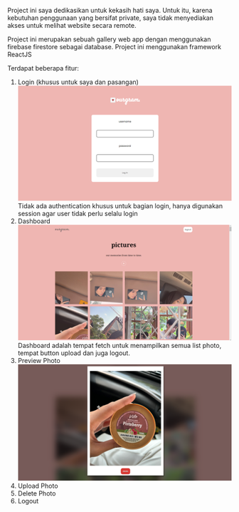 Project ini saya dedikasikan untuk kekasih hati saya. Untuk itu, karena kebutuhan penggunaan yang bersifat private, saya tidak menyediakan akses untuk melihat website secara remote.

Project ini merupakan sebuah gallery web app dengan menggunakan firebase firestore sebagai database. Project ini menggunakan framework ReactJS

Terdapat beberapa fitur:
1. Login (khusus untuk saya dan pasangan)
![Login](doc/SS_Login.png)
Tidak ada authentication khusus untuk bagian login, hanya digunakan session agar user tidak perlu selalu login
2. Dashboard
![Dashboard](doc/SS_Dashboard.png)
Dashboard adalah tempat fetch untuk menampilkan semua list photo, tempat button upload dan juga logout.
3. Preview Photo
![Preview](doc/SS_Preview.png)
4. Upload Photo
5. Delete Photo
6. Logout